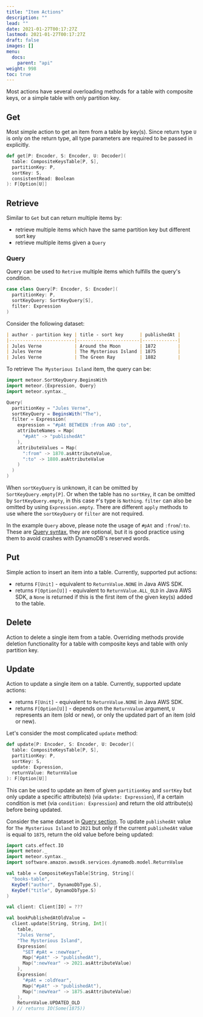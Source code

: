 ```yaml
---
title: "Item Actions"
description: ""
lead: ""
date: 2021-01-27T00:17:27Z
lastmod: 2021-01-27T00:17:27Z
draft: false
images: []
menu: 
  docs:
    parent: "api"
weight: 998
toc: true
---
```


Most actions have several overloading methods for a table with composite keys, or a simple table 
with only partition key.

## Get

Most simple action to get an item from a table by key(s). Since return type `U` is only on the 
return type, all type parameters are required to be passed in explicitly.

```scala
def get[P: Encoder, S: Encoder, U: Decoder](
  table: CompositeKeysTable[P, S],
  partitionKey: P,
  sortKey: S,
  consistentRead: Boolean
): F[Option[U]]
```

## Retrieve

Similar to `Get` but can return multiple items by:

- retrieve multiple items which have the same partition key but different sort key
- retrieve multiple items given a `Query`

### Query

Query can be used to `Retrive` multiple items which fulfills the query's condition.

```scala
case class Query[P: Encoder, S: Encoder](
  partitionKey: P,
  sortKeyQuery: SortKeyQuery[S],
  filter: Expression
)
```

Consider the following dataset:

```markdown
| author - partition key | title - sort key      | publishedAt |
|------------------------|-----------------------|-------------|
| Jules Verne            | Around the Moon       | 1872        |
| Jules Verne            | The Mysterious Island | 1875        |
| Jules Verne            | The Green Ray         | 1882        |
```

To retrieve `The Mysterious Island` item, the query can be:

```scala
import meteor.SortKeyQuery.BeginsWith
import meteor.{Expression, Query}
import meteor.syntax._

Query(
  partitionKey = "Jules Verne",
  sortKeyQuery = BeginsWith("The"),
  filter = Expression(
    expression = "#pAt BETWEEN :from AND :to",
    attributeNames = Map(
      "#pAt" -> "publishedAt"
    ),
    attributeValues = Map(
      ":from" -> 1870.asAttributeValue,
      ":to" -> 1880.asAttributeValue
    )
  )
)
```

When `sortKeyQuery` is unknown, it can be omitted by `SortKeyQuery.empty[P]`. Or when the table has
no `sortKey`, it can be omitted by `SortKeyQuery.empty`, in this case `P`'s type is `Nothing`. 
`filter` can also be omitted by using `Expression.empty`. There are different `apply` methods to
use where the `sortKeyQuery` or `filter` are not required.

In the example `Query` above, please note the usage of `#pAt` and `:from`/`:to`. These are 
[Query syntax](https://docs.aws.amazon.com/amazondynamodb/latest/APIReference/API_Query.html), they
are optional, but it is good practice using them to avoid crashes with DynamoDB's reserved words.

## Put

Simple action to insert an item into a table. Currently, supported put actions:

- returns `F[Unit]` - equivalent to `ReturnValue.NONE` in Java AWS SDK.
- returns `F[Option[U]]` - equivalent to `ReturnValue.ALL_OLD` in Java AWS SDK, a `None` is returned
if this is the first item of the given key(s) added to the table.

## Delete

Action to delete a single item from a table. Overriding methods provide deletion functionality for a 
table with composite keys and table with only partition key.

## Update

Action to update a single item on a table. Currently, supported update actions:

- returns `F[Unit]` - equivalent to `ReturnValue.NONE` in Java AWS SDK.
- returns `F[Option[U]]` - depends on the `ReturnValue` argument, `U` represents an item (old or 
  new), or only the updated part of an item (old or new).

Let's consider the most complicated `update` method:

```scala
def update[P: Encoder, S: Encoder, U: Decoder](
  table: CompositeKeysTable[P, S],
  partitionKey: P,
  sortKey: S,
  update: Expression,
  returnValue: ReturnValue
): F[Option[U]]
```

This can be used to update an item of given `partitionKey` and `sortKey` but only update a specific 
attribute(s) (via `update: Expression`), if a certain condition is met (via `condition: Expression`)
and return the old attribute(s) before being updated.

Consider the same dataset in [Query section](./#query). To update `publishedAt` value for 
`The Mysterious Island` to `2021` but only if the current `publishedAt` value is equal to `1875`,
return the old value before being updated:

```scala
import cats.effect.IO
import meteor._
import meteor.syntax._
import software.amazon.awssdk.services.dynamodb.model.ReturnValue

val table = CompositeKeysTable[String, String](
  "books-table",
  KeyDef("author", DynamoDbType.S),
  KeyDef("title", DynamoDbType.S)
)

val client: Client[IO] = ???

val bookPublishedAtOldValue =
  client.update[String, String, Int](
    table,
    "Jules Verne",
    "The Mysterious Island",
    Expression(
      "SET #pAt = :newYear",
      Map("#pAt" -> "publishedAt"),
      Map(":newYear" -> 2021.asAttributeValue)
    ),
    Expression(
      "#pAt = :oldYear",
      Map("#pAt" -> "publishedAt"),
      Map(":newYear" -> 1875.asAttributeValue)
    ),
    ReturnValue.UPDATED_OLD
  ) // returns IO(Some(1875))
```
